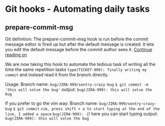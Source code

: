 # Git hooks - Automating daily tasks

## prepare-commit-msg

Git definition:
The prepare-commit-msg hook is run before the commit message editor is fired up but after the default message is created. It lets you edit the default message before the commit author sees it. [Continue reading on](https://git-scm.com/book/en/v2/Customizing-Git-Git-Hooks)

We are now taking this hook to automate the tedious task of writing all the time the same repetition tasks `type(TICKET-999): finally writing my commit` and instead read it from the branch directly.

Usage:
Branch name: `bug/JIRA-999/sentry-crazy-bug`
`$ git commit -m 'this will solve the bug'`
output: `bug(JIRA-999): this will solve the bug`

If you prefer to go the vim way:
Branch name: `bug/JIRA-999/sentry-crazy-bug`
`$ git commit`
`vim, press shift + a to start typing at the end of the line, I added a space`
`bug(JIRA-999): ` // here you can start typing
output: `bug(JIRA-999): this will solve the bug`

